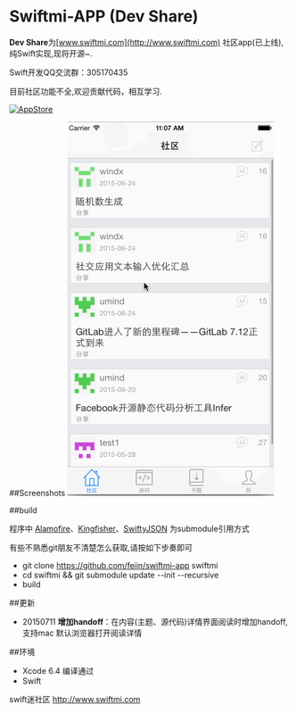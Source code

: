 Swiftmi-APP (Dev Share)
=========

**Dev Share**为[www.swiftmi.com](http://www.swiftmi.com) 社区app(已上线),纯Swift实现,现将开源~.

Swift开发QQ交流群：305170435

目前社区功能不全,欢迎贡献代码，相互学习.

[<img src="https://cloud.githubusercontent.com/assets/219689/5575342/963e0ee8-9013-11e4-8091-7ece67d64729.png" width="135" height="40" alt="AppStore"/>](https://appsto.re/cn/C3Hn7.i)
 


 
##Screenshots
![demo](swiftmi.gif)

##build

程序中 [Alamofire](https://github.com/Alamofire/Alamofire)、[Kingfisher](https://github.com/onevcat/Kingfisher)、[SwiftyJSON](https://github.com/SwiftyJSON/SwiftyJSON) 为submodule引用方式

有些不熟悉git朋友不清楚怎么获取,请按如下步奏即可

- git clone https://github.com/feiin/swiftmi-app  swiftmi
- cd swiftmi && git submodule update --init --recursive
- build

 
##更新

- 20150711  **增加handoff**：在内容(主题、源代码)详情界面阅读时增加handoff,支持mac 默认浏览器打开阅读详情

##环境

- Xcode 6.4 编译通过
- Swift


swift迷社区 http://www.swiftmi.com


